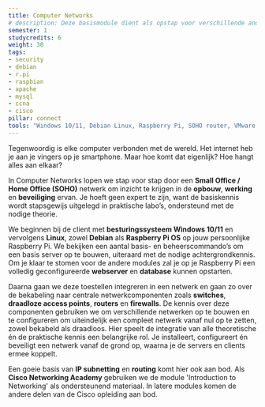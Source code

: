 ```yaml
---
title: Computer Networks
# description: Deze basismodule dient als opstap voor verschillende andere modules die steunen op de opgebouwde kennis. We bekijken een eenvoudig netwerk met een webserver en databaseserver en zorgen voor een goede beveiliging van alle componenten.
semester: 1
studycredits: 6
weight: 30
tags:
- security
- debian
- r.pi
- raspbian
- apache
- mysql
- ccna
- cisco
pillar: connect
tools: "Windows 10/11, Debian Linux, Raspberry Pi, SOHO router, VMware virtualisatie"
---
```


Tegenwoordig is elke computer verbonden met de wereld. Het internet heb je aan je vingers op je smartphone. Maar hoe komt dat eigenlijk? Hoe hangt alles aan elkaar?

In Computer Networks lopen we stap voor stap door een **Small Office / Home Office (SOHO)** netwerk om inzicht te krijgen in de **opbouw**, **werking** en **beveiliging** ervan. Je hoeft geen expert te zijn, want de basiskennis wordt stapsgewijs uitgelegd in praktische labo’s, ondersteund met de nodige theorie.
 
We beginnen bij de client met **besturingssysteem Windows 10/11** en vervolgens **Linux**, zowel **Debian** als **Raspberry Pi OS** op jouw persoonlijke Raspberry Pi. We bekijken een aantal basis- en beheerscommando’s om een basis server op te bouwen, uiteraard met de nodige achtergrondkennis.
Om je klaar te stomen voor de andere modules zal je op je Raspberry Pi een volledig geconfigureerde **webserver** en **database** kunnen opstarten.

Daarna gaan we deze toestellen integreren in een netwerk en gaan zo over de bekabeling naar centrale netwerkcomponenten zoals **switches**, **draadloze access points**, **routers** en **firewalls**.
De kennis over deze componenten gebruiken we om verschillende netwerken op te bouwen en te configureren om uiteindelijk een compleet netwerk vanaf nul op te zetten, zowel bekabeld als draadloos. Hier speelt de integratie van alle theoretische én de praktische kennis een belangrijke rol. Je installeert, configureert én beveiligt een netwerk vanaf de grond op, waarna je de servers en clients ermee koppelt.
 
Een goeie basis van **IP subnetting** en **routing** komt hier ook aan bod. Als **Cisco Networking Academy** gebruiken we de module 'Introduction to Networking' als ondersteunend materiaal. In latere modules komen de andere delen van de Cisco opleiding aan bod.
